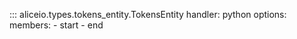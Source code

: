 ::: aliceio.types.tokens_entity.TokensEntity
    handler: python
    options:
      members:
        - start
        - end
